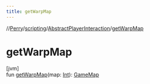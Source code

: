 ```yaml
---
title: getWarpMap
---
```

//[Perry](../../../index.html)/[scripting](../index.html)/[AbstractPlayerInteraction](index.html)/[getWarpMap](get-warp-map.html)



# getWarpMap



[jvm]\
fun [getWarpMap](get-warp-map.html)(map: [Int](https://kotlinlang.org/api/latest/jvm/stdlib/kotlin/-int/index.html)): [GameMap](../../server.maps/-game-map/index.html)




